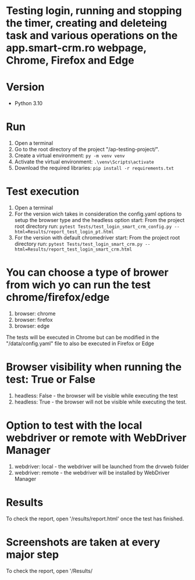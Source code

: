 # Testing login, running and stopping the timer, creating and deleteing task and various operations on the app.smart-crm.ro webpage, Chrome, Firefox and Edge



# Version
* Python 3.10

# Run
1. Open a terminal
2. Go to the root directory of the project "/ap-testing-project/".
3. Create a virtual environment: `py -m venv venv`
4. Activate the virtual environment: `.\venv\Scripts\activate`
5. Download the required libraries: `pip install -r requirements.txt`

# Test execution
1. Open a terminal
2. For the version wich takes in consideration the config.yaml options to setup the browser type and the headless option start:
   From the project root directory run: `pytest Tests/test_login_smart_crm_config.py --html=Results/report_test_login_pt.html`
3. For the version with default chromedriver start:
   From the project root directory run: `pytest Tests/test_login_smart_crm.py --html=Results/report_test_login_smart_crm.html`

# You can choose a type of brower from wich yo can run the test chrome/firefox/edge
1. browser: chrome
2. browser: firefox
3. browser: edge

The tests will be executed in Chrome but can be modified in the "/data/config.yaml" file to also be executed in Firefox or Edge

# Browser visibility when running the test: True or False
1. headless: False - the browser will be visible while executing the test
2. headless: True - the browser will not be visible while executing the test.

# Option to test with the local webdriver or remote with WebDriver Manager
1. webdriver: local - the webdriver will be launched from the drvweb folder
2. webdriver: remote - the webdriver will be installed by WebDriver Manager

# Results
To check the report, open '/results/report.html' once the test has finished.

# Screenshots are taken at every major step
To check the report, open '/Results/
